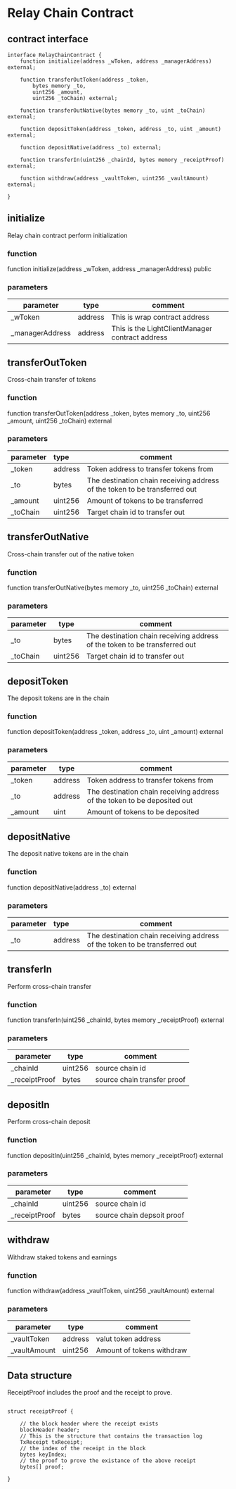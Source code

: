 # Relay Chain Contract

## contract interface 

```
interface RelayChainContract {
	function initialize(address _wToken, address _managerAddress) external;
	
	function transferOutToken(address _token, 
    	bytes memory _to, 
    	uint256 _amount, 
    	uint256 _toChain) external;
    
    function transferOutNative(bytes memory _to, uint _toChain) external;
    
    function depositToken(address _token, address _to, uint _amount) external;
    
    function depositNative(address _to) external;
    
    function transferIn(uint256 _chainId, bytes memory _receiptProof) external;

    function withdraw(address _vaultToken, uint256 _vaultAmount) external;

}
```



## initialize 

Relay chain contract perform initialization

### function

function initialize(address _wToken, address _managerAddress) public

### parameters

| parameter       | type    | comment                                         |
| --------------- | ------- | ----------------------------------------------- |
| _wToken         | address | This is wrap contract address                   |
| _managerAddress | address | This is the LightClientManager contract address |

## transferOutToken

Cross-chain transfer of tokens

### function

function transferOutToken(address _token, bytes memory _to, uint256 _amount, uint256 _toChain) external

### parameters

| parameter | type    | comment                                                      |
| :-------- | :------ | ------------------------------------------------------------ |
| _token    | address | Token address to transfer tokens from                        |
| _to       | bytes   | The destination chain receiving address of the token to be transferred out |
| _amount   | uint256 | Amount of tokens to be transferred                           |
| _toChain  | uint256 | Target chain id to transfer out                              |

## transferOutNative

Cross-chain transfer out of the native token

### function

function transferOutNative(bytes memory _to, uint256 _toChain) external

### parameters

| parameter | type    | comment                                                      |
| --------- | ------- | ------------------------------------------------------------ |
| _to       | bytes   | The destination chain receiving address of the token to be transferred out |
| _toChain  | uint256 | Target chain id to transfer out                              |

## depositToken

The deposit tokens are in the chain 

### function

function depositToken(address _token, address _to, uint _amount) external

### parameters

| parameter | type    | comment                                                      |
| --------- | ------- | ------------------------------------------------------------ |
| _token    | address | Token address to transfer tokens from                        |
| _to       | address | The destination chain receiving address of the token to be deposited out |
| _amount   | uint    | Amount of tokens to be deposited                             |

## depositNative

The deposit native tokens are in the chain 

### function

function depositNative(address _to) external

### parameters

| parameter | type    | comment                                                      |
| :-------- | :------ | ------------------------------------------------------------ |
| _to       | address | The destination chain receiving address of the token to be transferred out |

## transferIn

Perform cross-chain transfer

### function

function transferIn(uint256 _chainId, bytes memory _receiptProof) external

### parameters

| parameter     | type    | comment                       |
| ------------- | ------- | ----------------------------- |
| _chainId      | uint256 | source chain id               |
| _receiptProof | bytes   | source  chain  transfer proof |

## depositIn

Perform cross-chain deposit

### function

function depositIn(uint256 _chainId, bytes memory _receiptProof) external

### parameters

| parameter     | type    | comment                     |
| ------------- | ------- | --------------------------- |
| _chainId      | uint256 | source chain id             |
| _receiptProof | bytes   | source chain depsoit  proof |



## withdraw 

Withdraw staked tokens and earnings

### function

function withdraw(address _vaultToken, uint256 _vaultAmount) external

### parameters

| parameter    | type    | comment                   |
| ------------ | ------- | ------------------------- |
| _vaultToken  | address | valut token address       |
| _vaultAmount | uint256 | Amount of tokens withdraw |

## Data structure

ReceiptProof includes the proof and the receipt to prove.

```

struct receiptProof {

    // the block header where the receipt exists
    blockHeader header;
    // This is the structure that contains the transaction log
    TxReceipt txReceipt;
    // the index of the receipt in the block
    bytes keyIndex;
    // the proof to prove the existance of the above receipt
    bytes[] proof;

}

```